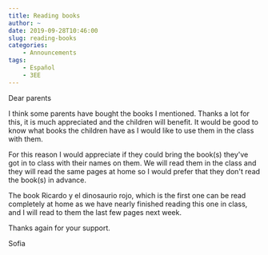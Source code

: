 ```yaml
---
title: Reading books
author: ~
date: 2019-09-28T10:46:00
slug: reading-books
categories:
    - Announcements
tags:
    - Español
    - 3EE
---
```


Dear parents

I think some parents have bought the books I mentioned. Thanks a lot for this, it is much appreciated and the children will benefit. It would be good to know what books the children have  as I would like to use them in the class with them. 

For this reason I would appreciate if they could bring the book(s) they've got in to class with their names on them. We will read them in the class and they will read the same pages at home so I would prefer that they don't read the book(s) in advance.

The book Ricardo y el dinosaurio rojo, which is the first one can be read completely at home as we have nearly finished reading this one in class, and I will read to them the last few pages next week.

Thanks again for your support.

Sofia
